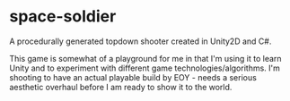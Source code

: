 # space-soldier
A procedurally generated topdown shooter created in Unity2D and C#.

This game is somewhat of a playground for me in that I'm using it to learn Unity and to experiment with different game technologies/algorithms. I'm shooting to have an actual playable build by EOY - needs a serious aesthetic overhaul before I am ready to show it to the world.
